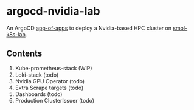 # argocd-nvidia-lab

An ArgoCD [app-of-apps] to deploy a Nvidia-based HPC cluster on [smol-k8s-lab].

## Contents

1. Kube-prometheus-stack (WiP)
2. Loki-stack (todo)
3. Nvidia GPU Operator (todo)
4. Extra Scrape targets (todo)
5. Dashboards (todo)
6. Production ClusterIssuer (todo)

<!-- external link references -->
[smol-k8s-lab]: https://github.com/small-hack/smol-k8s-lab "Get started with k0s, k3s, or kind to bootstrap simple projects on kubernetes with a friendly smol vibe. Great for testing webapps and benchmarking."
[app-of-apps]: https://argo-cd.readthedocs.io/en/stable/operator-manual/cluster-bootstrapping/ "ArgoCD App-of-Apps pattern documentation"
